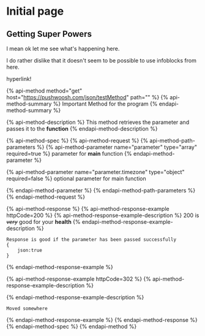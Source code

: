 # Initial page

## Getting Super Powers

I mean ok let me see what's happening here.

I do rather dislike that it doesn't seem to be possible to use infoblocks from here.

hyperlink!

{% api-method method="get" host="https://pushwoosh.com/json/testMethod" path="" %}
{% api-method-summary %}
Important Method for the program
{% endapi-method-summary %}

{% api-method-description %}
This method retrieves the parameter and passes it to the **function**
{% endapi-method-description %}

{% api-method-spec %}
{% api-method-request %}
{% api-method-path-parameters %}
{% api-method-parameter name="parameter" type="array" required=true %}
parameter for **main** function
{% endapi-method-parameter %}

{% api-method-parameter name="parameter.timezone" type="object" required=false %}
optional parameter for main function  
  
  
  
  
  
  
  
  
  
  
  
  
  
  
  
{% endapi-method-parameter %}
{% endapi-method-path-parameters %}
{% endapi-method-request %}

{% api-method-response %}
{% api-method-response-example httpCode=200 %}
{% api-method-response-example-description %}
200 is ~~_very_~~ good for your **health**
{% endapi-method-response-example-description %}

```
Response is good if the parameter has been passed successfully
{
    json:true
}
```
{% endapi-method-response-example %}

{% api-method-response-example httpCode=302 %}
{% api-method-response-example-description %}

{% endapi-method-response-example-description %}

```
Moved somewhere
```
{% endapi-method-response-example %}
{% endapi-method-response %}
{% endapi-method-spec %}
{% endapi-method %}

